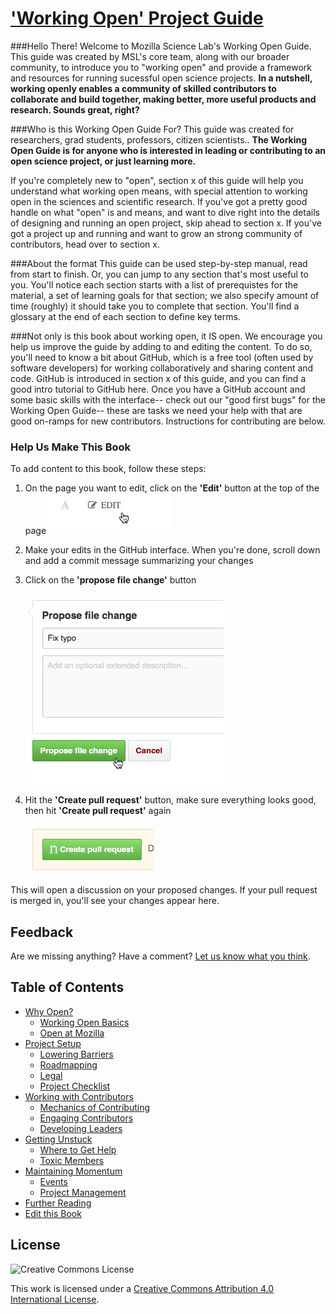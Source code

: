 # ['Working Open' Project Guide](http://mozillascience.github.io/leadership-training/)

###Hello There!
Welcome to Mozilla Science Lab's Working Open Guide. This guide was created by MSL's core team, along with our broader community, to introduce you to "working open" and provide a framework and resources for running sucessful open science projects. **In a nutshell, working openly enables a community of skilled contributors to collaborate and build together, making better, more useful products and research. Sounds great, right?**


###Who is this Working Open Guide For?
This guide was created for researchers, grad students, professors, citizen scientists.. **The Working Open Guide is for anyone who is interested in leading or contributing to an open science project, or just learning more.**
 
If you're completely new to "open", section x of this guide will help you understand what working open means, with special attention to working open in the sciences and scientific research. If you've got a pretty good handle on what "open" is and means, and want to dive right into the details of designing and running an open project, skip ahead to section x. If you've got a project up and running and want to grow an strong community of contributors, head over to section x. 

###About the format
This guide can be used step-by-step manual, read from start to finish. Or, you can jump to any section that's most useful to you. You'll notice each section starts with a list of prerequistes for the material, a set of learning goals for that section; we also specify amount of time (roughly) it should take you to complete that section. You'll find a glossary at the end of each section to define key terms. 

###Not only is this book about working open, it IS open.
We encourage you help us improve the guide by adding to and editing the content. To do so, you'll need to know a bit about GitHub, which is a free tool (often used by software developers) for working collaboratively and sharing content and code. GitHub is introduced in section x of this guide, and you can find a good intro tutorial to GitHub here. Once you have a GitHub account and some basic skills with the interface-- check out our "good first bugs" for the Working Open Guide-- these are tasks we need your help with that are good on-ramps for new contributors. Instructions for contributing are below. 

### Help Us Make This Book

To add content to this book, follow these steps:


1. On the page you want to edit, click on the **'Edit'** button at the top of the page
    ![edit](/img/edit.jpg)
2. Make your edits in the GitHub interface. When you're done, scroll down and add a commit message summarizing your changes
3. Click on the **'propose file change'** button

    ![propose](/img/propose.png)
4. Hit the **'Create pull request'** button, make sure everything looks good, then hit **'Create pull request'** again

    ![create](/img/create.png)

This will open a discussion on your proposed changes. If your pull request is merged in, you'll see your changes appear here.

## Feedback

Are we missing anything? Have a comment? [Let us know what you think](https://github.com/mozillascience/leadership-training/issues/new).

## Table of Contents

* [Why Open?](01.1-whyopen.html)
  * [Working Open Basics](01.2-working_open.html)
  * [Open at Mozilla](01.4-openatmozilla.html)
* [Project Setup](http://mozillascience.github.io/leadership-training/02-setup.html)
  * [Lowering Barriers](http://mozillascience.github.io/leadership-training/02.1-newcomers.html)
  * [Roadmapping](http://mozillascience.github.io/leadership-training/02.2-roadmap.html)
  * [Legal](http://mozillascience.github.io/leadership-training/02.3-legal.html)
  * [Project Checklist](http://mozillascience.github.io/leadership-training/02.4-checklist.html)
* [Working with Contributors](http://mozillascience.github.io/leadership-training/03-contributors.html)
  * [Mechanics of Contributing](http://mozillascience.github.io/leadership-training/03.1-mechanics.html)
  * [Engaging Contributors](http://mozillascience.github.io/leadership-training/03.2-engaging.html)
  * [Developing Leaders](http://mozillascience.github.io/leadership-training/03.3-leaders.html)
* [Getting Unstuck](http://mozillascience.github.io/leadership-training/04-getting_unstuck.html)
  * [Where to Get Help](http://mozillascience.github.io/leadership-training/04.1-get_help.html)
  * [Toxic Members](http://mozillascience.github.io/leadership-training/04.2-toxic_members.html)
* [Maintaining Momentum](http://mozillascience.github.io/leadership-training/05-momentum.html)
  * [Events](http://mozillascience.github.io/leadership-training/05.1-events.html)
  * [Project Management](http://mozillascience.github.io/leadership-training/05.2-project_management.html)
* [Further Reading](http://mozillascience.github.io/leadership-training/06-reading.html)
* [Edit this Book](http://mozillascience.github.io/leadership-training/CONTRIBUTING.html)

## License
![Creative Commons License](https://i.creativecommons.org/l/by/4.0/88x31.png)

This work is licensed under a [Creative Commons Attribution 4.0 International License](http://creativecommons.org/licenses/by/4.0/).

